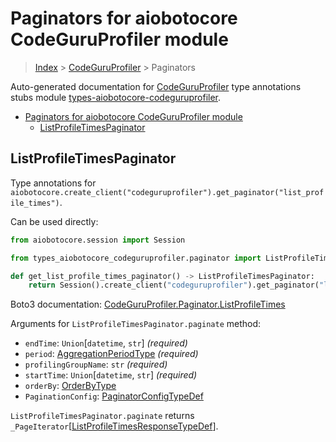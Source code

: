 <a id="paginators-for-aiobotocore-codeguruprofiler-module"></a>

# Paginators for aiobotocore CodeGuruProfiler module

> [Index](..) > [CodeGuruProfiler](.) > Paginators

Auto-generated documentation for
[CodeGuruProfiler](https://boto3.amazonaws.com/v1/documentation/api/latest/reference/services/codeguruprofiler.html#CodeGuruProfiler)
type annotations stubs module
[types-aiobotocore-codeguruprofiler](https://pypi.org/project/types-aiobotocore-codeguruprofiler/).

- [Paginators for aiobotocore CodeGuruProfiler module](#paginators-for-aiobotocore-codeguruprofiler-module)
  - [ListProfileTimesPaginator](#listprofiletimespaginator)

<a id="listprofiletimespaginator"></a>

## ListProfileTimesPaginator

Type annotations for
`aiobotocore.create_client("codeguruprofiler").get_paginator("list_profile_times")`.

Can be used directly:

```python
from aiobotocore.session import Session

from types_aiobotocore_codeguruprofiler.paginator import ListProfileTimesPaginator

def get_list_profile_times_paginator() -> ListProfileTimesPaginator:
    return Session().create_client("codeguruprofiler").get_paginator("list_profile_times")
```

Boto3 documentation:
[CodeGuruProfiler.Paginator.ListProfileTimes](https://boto3.amazonaws.com/v1/documentation/api/latest/reference/services/codeguruprofiler.html#CodeGuruProfiler.Paginator.ListProfileTimes)

Arguments for `ListProfileTimesPaginator.paginate` method:

- `endTime`: `Union`\[`datetime`, `str`\] *(required)*
- `period`: [AggregationPeriodType](./literals.md#aggregationperiodtype)
  *(required)*
- `profilingGroupName`: `str` *(required)*
- `startTime`: `Union`\[`datetime`, `str`\] *(required)*
- `orderBy`: [OrderByType](./literals.md#orderbytype)
- `PaginationConfig`:
  [PaginatorConfigTypeDef](./type_defs.md#paginatorconfigtypedef)

`ListProfileTimesPaginator.paginate` returns
`_PageIterator`\[[ListProfileTimesResponseTypeDef](./type_defs.md#listprofiletimesresponsetypedef)\].
